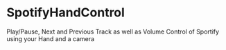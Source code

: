 # SpotifyHandControl
Play/Pause, Next and Previous Track as well as Volume Control of Sportify using your Hand and a camera
